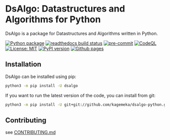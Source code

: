 # DsAlgo: Datastructures and Algorithms for Python

DsAlgo is a package for Datastructures and Algorithms written in Python.

[![Python package][ci-badge]][ci-url]
[![readthedocs build status][docs-badge]][docs-url]
[![pre-commit][pre-commit-badge]][pre-commit-url]
[![CodeQL][codeql-badge]][codeql-url]
[![License: MIT][mit-badge]][mit-url]
[![PyPI version][pypi-badge]][pypi-url]
[![Github pages][gh-pages-badge]][gh-pages-url]

[ci-badge]: https://github.com/kagemeka/dsalgo-python/actions/workflows/python-package.yml/badge.svg
[ci-url]: https://github.com/kagemeka/dsalgo-python/actions/workflows/python-package.yml
[docs-badge]: https://readthedocs.org/projects/dsalgo/badge/?version=latest
[docs-url]: https://dsalgo.readthedocs.io
[pre-commit-badge]: https://img.shields.io/badge/pre--commit-enabled-brightgreen?logo=pre-commit&logoColor=white
[pre-commit-url]: https://github.com/pre-commit/pre-commit
[codeql-badge]: https://github.com/kagemeka/dsalgo-python/actions/workflows/codeql-analysis.yml/badge.svg
[codeql-url]: https://github.com/kagemeka/dsalgo-python/actions/workflows/codeql-analysis.yml
[mit-badge]: https://img.shields.io/badge/License-MIT-blue.svg
[mit-url]: https://opensource.org/licenses/MIT
[pypi-badge]: https://badge.fury.io/py/dsalgo.svg
[pypi-url]: https://badge.fury.io/py/dsalgo
[gh-pages-badge]: https://github.com/kagemeka/dsalgo-python/actions/workflows/pages/pages-build-deployment/badge.svg
[gh-pages-url]: https://kagemeka.github.io/dsalgo-python

## Installation

DsAlgo can be installed using pip:

```bash
python3 -m pip install -U dsalgo
```

If you want to run the latest version of the code, you can install from git:

```bash
python3 -m pip install -U git+git://github.com/kagemeka/dsalgo-python.git
```

## Contributing

see [CONTRIBUTING.md](./.github/docs/CONTRIBUTING.md)
